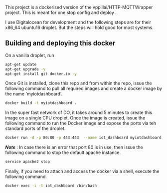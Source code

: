 This project is a dockerised version of the vppillai/HTTP-MQTTWrapper project. This is meant for one stop config and deploy .

I use Digitalocean for development and the following steps are for their x86_64 ubuntu16 droplet. But the steps will hold good for most systems. 

## Building and deploying this docker

On a vanilla droplet, run

```bash
apt-get update
apt-get upgrade -y
apt-get install git docker.io -y
```

Once Git is installed, clone this repo and from within the repo, issue the following command to pull all required images and create a docker image by the name 'myiotdashboard'. 

```bash
docker build -t myiotdashboard .
```

In the super fast network of DO, it takes around 5 minutes to create this image on a single CPU droplet. Once the image is created, issue the following command to run the Docker image and expose the ports via teh standard ports of the droplet. 

```bash
docker run -d -p 80:80 -p 443:443  --name iot_dashboard myiotdashboard 
```

***Note*** : In case there is an error that port 80 is in use, then issue the following command to stop the default apache instance. 

```bash
service apache2 stop
```

Finally, if you need to attach and access the docker via a shell, execute the following command. 

```bash
docker exec -i -t iot_dashboard /bin/bash
```


